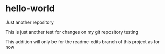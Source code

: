 # hello-world
Just another repository

This is just another test for changes on my git repository testing

This addition will only be for the readme-edits branch of this project as for now
